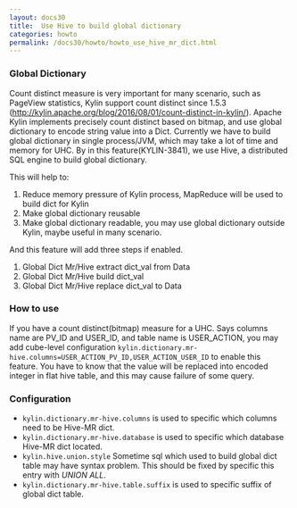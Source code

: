 ```yaml
---
layout: docs30
title:  Use Hive to build global dictionary
categories: howto
permalink: /docs30/howto/howto_use_hive_mr_dict.html
---
```


### Global Dictionary 
Count distinct measure is very important for many scenario, such as PageView statistics, Kylin support count distinct since 1.5.3 (http://kylin.apache.org/blog/2016/08/01/count-distinct-in-kylin/). 
Apache Kylin implements precisely count distinct based on bitmap, and use global dictionary to encode string value into a Dict. 
Currently we have to build global dictionary in single process/JVM, which may take a lot of time and memory for UHC. By in this feature(KYLIN-3841), we use Hive, a distributed SQL engine to build global dictionary.

This will help to:
1. Reduce memory pressure of Kylin process, MapReduce will be used to build dict for Kylin
2. Make global dictionary reusable
3. Make global dictionary readable, you may use global dictionary outside Kylin, maybe useful in many scenario.

And this feature will add three steps if enabled.
1. Global Dict Mr/Hive extract dict_val from Data
2. Global Dict Mr/Hive build dict_val
3. Global Dict Mr/Hive replace dict_val to Data

### How to use
If you have a count distinct(bitmap) measure for a UHC. Says columns name are PV_ID and USER_ID, and table name is USER_ACTION, you may add cube-level configuration `kylin.dictionary.mr-hive.columns=USER_ACTION_PV_ID,USER_ACTION_USER_ID` to enable this feature.
You have to know that the value will be replaced into encoded integer in flat hive table, and this may cause failure of some query.

### Configuration
- `kylin.dictionary.mr-hive.columns` is used to specific which columns need to be Hive-MR dict.
- `kylin.dictionary.mr-hive.database` is used to specific which database Hive-MR dict located.
- `kylin.hive.union.style` Sometime sql which used to build global dict table may have syntax problem. This should be fixed by specific this entry with *UNION ALL*.
- `kylin.dictionary.mr-hive.table.suffix` is used to specific suffix of global dict table.